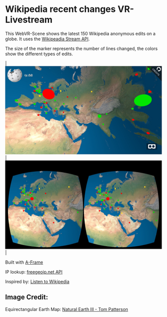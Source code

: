 # Wikipedia recent changes VR-Livestream

This WebVR-Scene shows the latest 150 Wikipedia anonymous edits on a globe.
It uses the <a href="https://www.mediawiki.org/wiki/API:Recent_changes_stream" title="Visit API description" target="blank">Wikipeadia Stream API</a>.

The size of the marker represents the number of lines changed, the colors show the different types of edits.

| <img src="app/assets/images/screen-desktop.jpg" alt="screenshot" />  | <img src="app/assets/images/screen-mobile.jpg" alt="screenshot" /> |

Built with <a href="https://aframe.io/" title="Visit page" target="blank">A-Frame</a>

IP lookup: <a href="https://freegeoip.net/" title="Visit page" target="blank">freegeoip.net API</a>

Inspired by: <a href="http://listen.hatnote.com/" target="blank" title="Listen to Wikipedia">Listen to Wikipedia</a>


## Image Credit:
Equirectangular Earth Map: <a href="http://www.shadedrelief.com/natural3/pages/textures.html" title="Visit page" target="blank">Natural Earth III - Tom Patterson</a>
